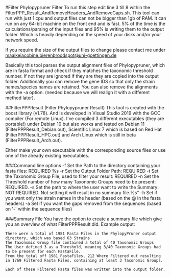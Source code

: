 #Filter Phylopypruner Filter
To run this step edit line 3 till 8 within the FilterPPP_Result_AndRemoveHeaders_AndRemoveGaps.sh. This tool can run with just 1 cpu and output files can not be bigger than 1gb of RAM. It can run on any 64-bit machine on the front end and is fast. 5% of the time is the calculations/parsing of the input files and 95% is writing them to the output folder. Which is heavily depending on the speed of your disks and/or your network speed.

If you require the size of the output files to change please contact me under maaikejacobine.bierenbroodspot@uni-goettingen.de

Basically this tool parses the output alignment files of Phylopypruner, which are in fasta format and check if they matches the taxonomic threshold number. If not they are ignored if they are they are copied into the output folder. Additionally you can remove the gene IDS so that only the strain names/species names are retained. You can also remove the alignments with the -a option. (needed because we will realign it with a different method later).


##FilterPPPResult (Filter Phylopypruner Result)
This tool is created with the boost library (v1.78). And is developed in Visual Studio 2019 with the GCC compiler (For remote Linux).  I've compiled 3 different executables (they are portable!) under Debian 10 but also works and tested on Debian 11 (FilterPPPResult_Debian.out), Scientific Linux 7 which is based on Red Hat (FilterPPPResult_HPC.out) and Arch Linux which is still in beta (FilterPPPResult_Arch.out).

Either make your own executable with the corresponding source files or use one of the already existing executables.

###Command line options
-f <FastaFilesPath>			Set the Path to the directory containing your fasta files: REQUIRED %s
-r <OutputFolderPath>		Set the Output Folder Path: REQUIRED
-t <TaxonomicGroupFile>		Set the Taxonomic Group File, used to filter your result: REQUIRED
-n <ThresholdNumber>		Set the Threshold number of how many Taxonomic Groups need to be present: REQUIRED.
-s <SummaryPath>			Set the path to where the user want to write the Summary: NOT REQUIRED. Not setting it will result in no summary file.%s"
-h							Set if you want only the strain names in the header (based on the @ in the fasta headers)
-a							Set if you want the gaps removed from the sequences (based on '-' within the sequence files)

###Summary File
You have the option to create a summary file which give you an overview of what FilterPPPResult did. Example output:

```
There were a total of 1981 Fasta Files in the PhylopyPruner output directory, which was based 63 Strains 
The Taxonomic Group file contained a total of 40 Taxonomic Groups
The User defined 3 as a Threshold, meaning 3/40 Taxonomic Groups had to be present for each FastaFile.
From the total off 1981 FastaFiles, 212 Where Filtered out resulting in 1769 Filtered Fasta Files, containing at least 3 Taxonomic Groups.

Each of these Filtered Fasta files was written into the output folder.
```